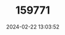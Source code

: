 ---
title: "159771"
category: "Iolaus iturensis"
draft: false
date: 2024-02-22 13:03:52
languages:
  English: ["Ituri Sapphire"]
---